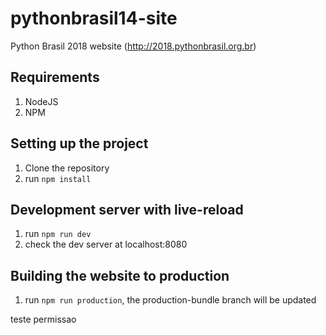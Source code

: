 # pythonbrasil14-site

Python Brasil 2018 website (http://2018.pythonbrasil.org.br)

## Requirements
1. NodeJS
2. NPM

## Setting up the project
1. Clone the repository
2. run ``` npm install ```

## Development server with live-reload
1. run ``` npm run dev ```
2. check the dev server at localhost:8080

## Building the website to production
1. run ``` npm run production ```, the production-bundle branch will be updated

teste permissao